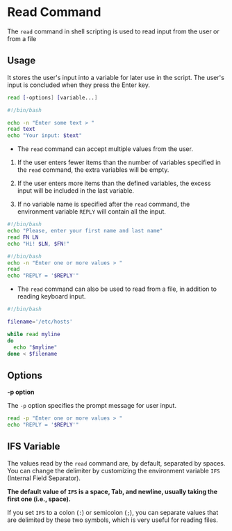 # Read Command

The `read` command in shell scripting is used to read input from the user or from a file

## Usage

It stores the user's input into a variable for later use in the script. The user's input is concluded when they press the Enter key.

```bash
read [-options] [variable...]
```

```bash
#!/bin/bash

echo -n "Enter some text > "
read text
echo "Your input: $text"
```

- The `read` command can accept multiple values from the user.

1. If the user enters fewer items than the number of variables specified in the `read` command, the extra variables will be empty.

2. If the user enters more items than the defined variables, the excess input will be included in the last variable. 

3. If no variable name is specified after the `read` command, the environment variable `REPLY` will contain all the input.

```bash
#!/bin/bash
echo "Please, enter your first name and last name"
read FN LN
echo "Hi! $LN, $FN!"
```

```bash
#!/bin/bash
echo -n "Enter one or more values > "
read
echo "REPLY = '$REPLY'"
```

- The `read` command can also be used to read from a file, in addition to reading keyboard input.

```bash
#!/bin/bash

filename='/etc/hosts'

while read myline
do
  echo "$myline"
done < $filename
```

## Options

**-p option**

The `-p` option specifies the prompt message for user input.

```bash
read -p "Enter one or more values > "
echo "REPLY = '$REPLY'"
```

## IFS Variable

The values read by the `read` command are, by default, separated by spaces. You can change the delimiter by customizing the environment variable `IFS` (Internal Field Separator).

**The default value of `IFS` is a space, Tab, and newline, usually taking the first one (i.e., space).**

If you set `IFS` to a colon (`:`) or semicolon (`;`), you can separate values that are delimited by these two symbols, which is very useful for reading files.

